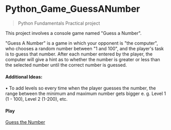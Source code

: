 # Python_Game_GuessANumber
> Python Fundamentals Practical project

This project involves a console game named "Guess a Number".

"Guess A Number" is a game in which your opponent is "the computer", who chooses a random number between "1 and 100", and the player's task is to guess that number. After each number entered by the player, the computer will give a hint as to whether the number is greater or less than the selected number until the correct number is guessed.

#### Additional Ideas:

• To add levels so every time when the player guesses the number, the range between the minimum and maximum number gets bigger e. g. Level 1 (1 - 100), Level 2 (1-200), etc.

#### Play
<a href="https://replit.com/@TeodoraVacheva/GuessANumber" target="_blank">Guess the Number</a>
